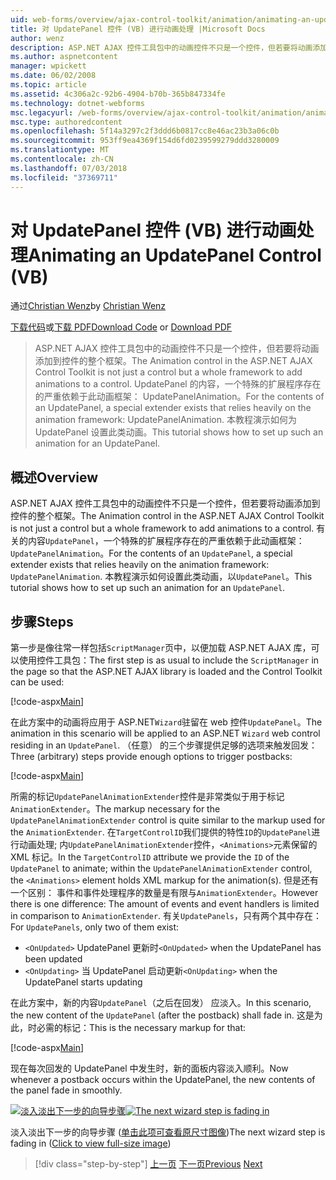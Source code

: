 ```yaml
---
uid: web-forms/overview/ajax-control-toolkit/animation/animating-an-updatepanel-control-vb
title: 对 UpdatePanel 控件 (VB) 进行动画处理 |Microsoft Docs
author: wenz
description: ASP.NET AJAX 控件工具包中的动画控件不只是一个控件，但若要将动画添加到控件的整个框架。 内容的...
ms.author: aspnetcontent
manager: wpickett
ms.date: 06/02/2008
ms.topic: article
ms.assetid: 4c306a2c-92b6-4904-b70b-365b847334fe
ms.technology: dotnet-webforms
msc.legacyurl: /web-forms/overview/ajax-control-toolkit/animation/animating-an-updatepanel-control-vb
msc.type: authoredcontent
ms.openlocfilehash: 5f14a3297c2f3ddd6b0817cc8e46ac23b3a06c0b
ms.sourcegitcommit: 953ff9ea4369f154d6fd0239599279ddd3280009
ms.translationtype: MT
ms.contentlocale: zh-CN
ms.lasthandoff: 07/03/2018
ms.locfileid: "37369711"
---
```

<a name="animating-an-updatepanel-control-vb"></a><span data-ttu-id="b0669-104">对 UpdatePanel 控件 (VB) 进行动画处理</span><span class="sxs-lookup"><span data-stu-id="b0669-104">Animating an UpdatePanel Control (VB)</span></span>
====================
<span data-ttu-id="b0669-105">通过[Christian Wenz](https://github.com/wenz)</span><span class="sxs-lookup"><span data-stu-id="b0669-105">by [Christian Wenz](https://github.com/wenz)</span></span>

<span data-ttu-id="b0669-106">[下载代码](http://download.microsoft.com/download/9/3/f/93f8daea-bebd-4821-833b-95205389c7d0/UpdatePanelAnimation1.vb.zip)或[下载 PDF](http://download.microsoft.com/download/b/6/a/b6ae89ee-df69-4c87-9bfb-ad1eb2b23373/updatepanelanimation1VB.pdf)</span><span class="sxs-lookup"><span data-stu-id="b0669-106">[Download Code](http://download.microsoft.com/download/9/3/f/93f8daea-bebd-4821-833b-95205389c7d0/UpdatePanelAnimation1.vb.zip) or [Download PDF](http://download.microsoft.com/download/b/6/a/b6ae89ee-df69-4c87-9bfb-ad1eb2b23373/updatepanelanimation1VB.pdf)</span></span>

> <span data-ttu-id="b0669-107">ASP.NET AJAX 控件工具包中的动画控件不只是一个控件，但若要将动画添加到控件的整个框架。</span><span class="sxs-lookup"><span data-stu-id="b0669-107">The Animation control in the ASP.NET AJAX Control Toolkit is not just a control but a whole framework to add animations to a control.</span></span> <span data-ttu-id="b0669-108">UpdatePanel 的内容，一个特殊的扩展程序存在的严重依赖于此动画框架： UpdatePanelAnimation。</span><span class="sxs-lookup"><span data-stu-id="b0669-108">For the contents of an UpdatePanel, a special extender exists that relies heavily on the animation framework: UpdatePanelAnimation.</span></span> <span data-ttu-id="b0669-109">本教程演示如何为 UpdatePanel 设置此类动画。</span><span class="sxs-lookup"><span data-stu-id="b0669-109">This tutorial shows how to set up such an animation for an UpdatePanel.</span></span>


## <a name="overview"></a><span data-ttu-id="b0669-110">概述</span><span class="sxs-lookup"><span data-stu-id="b0669-110">Overview</span></span>

<span data-ttu-id="b0669-111">ASP.NET AJAX 控件工具包中的动画控件不只是一个控件，但若要将动画添加到控件的整个框架。</span><span class="sxs-lookup"><span data-stu-id="b0669-111">The Animation control in the ASP.NET AJAX Control Toolkit is not just a control but a whole framework to add animations to a control.</span></span> <span data-ttu-id="b0669-112">有关的内容`UpdatePanel`，一个特殊的扩展程序存在的严重依赖于此动画框架： `UpdatePanelAnimation`。</span><span class="sxs-lookup"><span data-stu-id="b0669-112">For the contents of an `UpdatePanel`, a special extender exists that relies heavily on the animation framework: `UpdatePanelAnimation`.</span></span> <span data-ttu-id="b0669-113">本教程演示如何设置此类动画，以`UpdatePanel`。</span><span class="sxs-lookup"><span data-stu-id="b0669-113">This tutorial shows how to set up such an animation for an `UpdatePanel`.</span></span>

## <a name="steps"></a><span data-ttu-id="b0669-114">步骤</span><span class="sxs-lookup"><span data-stu-id="b0669-114">Steps</span></span>

<span data-ttu-id="b0669-115">第一步是像往常一样包括`ScriptManager`页中，以便加载 ASP.NET AJAX 库，可以使用控件工具包：</span><span class="sxs-lookup"><span data-stu-id="b0669-115">The first step is as usual to include the `ScriptManager` in the page so that the ASP.NET AJAX library is loaded and the Control Toolkit can be used:</span></span>

[!code-aspx[Main](animating-an-updatepanel-control-vb/samples/sample1.aspx)]

<span data-ttu-id="b0669-116">在此方案中的动画将应用于 ASP.NET`Wizard`驻留在 web 控件`UpdatePanel`。</span><span class="sxs-lookup"><span data-stu-id="b0669-116">The animation in this scenario will be applied to an ASP.NET `Wizard` web control residing in an `UpdatePanel`.</span></span> <span data-ttu-id="b0669-117">（任意） 的三个步骤提供足够的选项来触发回发：</span><span class="sxs-lookup"><span data-stu-id="b0669-117">Three (arbitrary) steps provide enough options to trigger postbacks:</span></span>

[!code-aspx[Main](animating-an-updatepanel-control-vb/samples/sample2.aspx)]

<span data-ttu-id="b0669-118">所需的标记`UpdatePanelAnimationExtender`控件是非常类似于用于标记`AnimationExtender`。</span><span class="sxs-lookup"><span data-stu-id="b0669-118">The markup necessary for the `UpdatePanelAnimationExtender` control is quite similar to the markup used for the `AnimationExtender`.</span></span> <span data-ttu-id="b0669-119">在`TargetControlID`我们提供的特性`ID`的`UpdatePanel`进行动画处理; 内`UpdatePanelAnimationExtender`控件，`<Animations>`元素保留的 XML 标记。</span><span class="sxs-lookup"><span data-stu-id="b0669-119">In the `TargetControlID` attribute we provide the `ID` of the `UpdatePanel` to animate; within the `UpdatePanelAnimationExtender` control, the `<Animations>` element holds XML markup for the animation(s).</span></span> <span data-ttu-id="b0669-120">但是还有一个区别： 事件和事件处理程序的数量是有限与`AnimationExtender`。</span><span class="sxs-lookup"><span data-stu-id="b0669-120">However there is one difference: The amount of events and event handlers is limited in comparison to `AnimationExtender`.</span></span> <span data-ttu-id="b0669-121">有关`UpdatePanels`，只有两个其中存在：</span><span class="sxs-lookup"><span data-stu-id="b0669-121">For `UpdatePanels`, only two of them exist:</span></span>

- <span data-ttu-id="b0669-122">`<OnUpdated>` UpdatePanel 更新时</span><span class="sxs-lookup"><span data-stu-id="b0669-122">`<OnUpdated>` when the UpdatePanel has been updated</span></span>
- <span data-ttu-id="b0669-123">`<OnUpdating>` 当 UpdatePanel 启动更新</span><span class="sxs-lookup"><span data-stu-id="b0669-123">`<OnUpdating>` when the UpdatePanel starts updating</span></span>

<span data-ttu-id="b0669-124">在此方案中，新的内容`UpdatePanel`（之后在回发） 应淡入。</span><span class="sxs-lookup"><span data-stu-id="b0669-124">In this scenario, the new content of the `UpdatePanel` (after the postback) shall fade in.</span></span> <span data-ttu-id="b0669-125">这是为此，时必需的标记：</span><span class="sxs-lookup"><span data-stu-id="b0669-125">This is the necessary markup for that:</span></span>

[!code-aspx[Main](animating-an-updatepanel-control-vb/samples/sample3.aspx)]

<span data-ttu-id="b0669-126">现在每次回发的 UpdatePanel 中发生时，新的面板内容淡入顺利。</span><span class="sxs-lookup"><span data-stu-id="b0669-126">Now whenever a postback occurs within the UpdatePanel, the new contents of the panel fade in smoothly.</span></span>


<span data-ttu-id="b0669-127">[![淡入淡出下一步的向导步骤](animating-an-updatepanel-control-vb/_static/image2.png)](animating-an-updatepanel-control-vb/_static/image1.png)</span><span class="sxs-lookup"><span data-stu-id="b0669-127">[![The next wizard step is fading in](animating-an-updatepanel-control-vb/_static/image2.png)](animating-an-updatepanel-control-vb/_static/image1.png)</span></span>

<span data-ttu-id="b0669-128">淡入淡出下一步的向导步骤 ([单击此项可查看原尺寸图像](animating-an-updatepanel-control-vb/_static/image3.png))</span><span class="sxs-lookup"><span data-stu-id="b0669-128">The next wizard step is fading in ([Click to view full-size image](animating-an-updatepanel-control-vb/_static/image3.png))</span></span>

> [!div class="step-by-step"]
> <span data-ttu-id="b0669-129">[上一页](changing-an-animation-using-client-side-code-vb.md)
> [下一页](dynamically-controlling-updatepanel-animations-vb.md)</span><span class="sxs-lookup"><span data-stu-id="b0669-129">[Previous](changing-an-animation-using-client-side-code-vb.md)
[Next](dynamically-controlling-updatepanel-animations-vb.md)</span></span>
